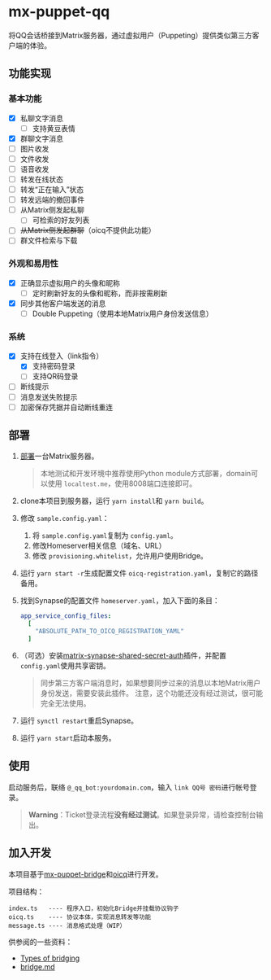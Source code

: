 # mx-puppet-qq

将QQ会话桥接到Matrix服务器，通过虚拟用户（Puppeting）提供类似第三方客户端的体验。

## 功能实现

### 基本功能

- [X] 私聊文字消息
  - [ ] 支持黄豆表情
- [X] 群聊文字消息
- [ ] 图片收发
- [ ] 文件收发
- [ ] 语音收发
- [ ] 转发在线状态
- [ ] 转发“正在输入”状态
- [ ] 转发远端的撤回事件
- [ ] 从Matrix侧发起私聊
  - [ ] 可检索的好友列表
- [ ] ~~从Matrix侧发起群聊~~（oicq不提供此功能）
- [ ] 群文件检索与下载

### 外观和易用性

- [X] 正确显示虚拟用户的头像和昵称
  - [ ] 定时刷新好友的头像和昵称，而非按需刷新
- [X] 同步其他客户端发送的消息
  - [ ] Double Puppeting（使用本地Matrix用户身份发送信息）

### 系统

- [X] 支持在线登入（link指令）
  - [X] 支持密码登录
  - [ ] 支持QR码登录
- [ ] 断线提示
- [ ] 消息发送失败提示
- [ ] 加密保存凭据并自动断线重连

## 部署

1. [部署](https://matrix-org.github.io/synapse/latest/setup/installation.html)一台Matrix服务器。

   > 本地测试和开发环境中推荐使用Python module方式部署，domain可以使用 `localtest.me`，使用8008端口连接即可。
   >
2. clone本项目到服务器，运行 `yarn install`和 `yarn build`。
3. 修改 `sample.config.yaml`：

   1. 将 `sample.config.yaml`复制为 `config.yaml`。
   2. 修改Homeserver相关信息（域名、URL）
   3. 修改 `provisioning.whitelist`，允许用户使用Bridge。
4. 运行 `yarn start -r`生成配置文件 `oicq-registration.yaml`，复制它的路径备用。
5. 找到Synapse的配置文件 `homeserver.yaml`，加入下面的条目：

   ```yaml
   app_service_config_files:
     [
       "ABSOLUTE_PATH_TO_OICQ_REGISTRATION_YAML"
     ]
   ```
6. （可选）安装[matrix-synapse-shared-secret-auth](https://github.com/devture/matrix-synapse-shared-secret-auth)插件，并配置 `config.yaml`使用共享密钥。

   > 同步第三方客户端消息时，如果想要同步过来的消息以本地Matrix用户身份发送，需要安装此插件。
   > 注意，这个功能还没有经过测试，很可能完全无法使用。
   >
7. 运行 `synctl restart`重启Synapse。
8. 运行 `yarn start`启动本服务。

## 使用

启动服务后，联络 `@_qq_bot:yourdomain.com`，输入 `link QQ号 密码`进行帐号登录。

> **Warning**：Ticket登录流程**没有经过测试**。如果登录异常，请检查控制台输出。

## 加入开发

本项目基于[mx-puppet-bridge](https://gitlab.com/mx-puppet/mx-puppet-bridge)和[oicq](https://github.com/takayama-lily/oicq)进行开发。

项目结构：

```
index.ts   ---- 程序入口，初始化Bridge并挂载协议钩子
oicq.ts    ---- 协议本体，实现消息转发等功能
message.ts ---- 消息格式处理（WIP）
```

供参阅的一些资料：

- [Types of bridging](https://matrix.org/docs/guides/types-of-bridging)
- [bridge.md](https://gitlab.com/mx-puppet/mx-puppet-bridge/-/blob/main/bridge.md)
